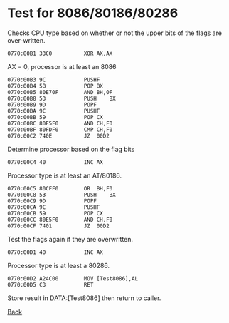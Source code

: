 # Test for 8086/80186/80286

Checks CPU type based on whether or not the upper bits of the flags are over-written.

```
0770:00B1 33C0          XOR	AX,AX  
```

AX = 0, processor is at least an 8086

```
0770:00B3 9C            PUSHF	       
0770:00B4 5B            POP	BX     
0770:00B5 80E70F        AND	BH,0F
0770:00B8 53            PUSH	BX     
0770:00B9 9D            POPF	       
0770:00BA 9C            PUSHF	       
0770:00BB 59            POP	CX     
0770:00BC 80E5F0        AND	CH,F0  
0770:00BF 80FDF0        CMP	CH,F0  
0770:00C2 740E          JZ	00D2   
```

Determine processor based on the flag bits

```
0770:00C4 40            INC	AX     
```

Processor type is at least an AT/80186.

```
0770:00C5 80CFF0        OR	BH,F0  
0770:00C8 53            PUSH	BX     
0770:00C9 9D            POPF	       
0770:00CA 9C            PUSHF	       
0770:00CB 59            POP	CX     
0770:00CC 80E5F0        AND	CH,F0  
0770:00CF 7401          JZ	00D2   
```

Test the flags again if they are overwritten.


```
0770:00D1 40            INC	AX
```

Processor type is at least a 80286.

```
0770:00D2 A24C00        MOV	[Test8086],AL
0770:00D5 C3            RET	       
```

Store result in DATA:[Test8086] then return to caller.

[Back](README.md)